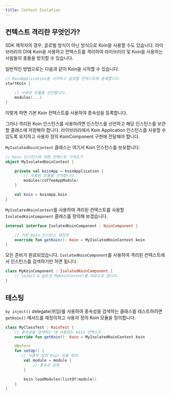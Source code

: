 ```yaml
---
title: Context Isolation
---
```

## 컨텍스트 격리란 무엇인가?

SDK 제작자의 경우, 글로벌 방식이 아닌 방식으로 Koin을 사용할 수도 있습니다. 라이브러리의 DI에 Koin을 사용하고 컨텍스트를 격리하여 라이브러리 및 Koin을 사용하는 사람들의 충돌을 방지할 수 있습니다.

일반적인 방법으로는 다음과 같이 Koin을 시작할 수 있습니다.

```kotlin
// KoinApplication을 시작하고 글로벌 컨텍스트에 등록합니다.
startKoin {

    // 사용된 모듈을 선언합니다.
    modules(...)
}
```

이렇게 하면 기본 Koin 컨텍스트를 사용하여 종속성을 등록합니다.

그러나 격리된 Koin 인스턴스를 사용하려면 인스턴스를 선언하고 해당 인스턴스를 보관할 클래스에 저장해야 합니다. 라이브러리에서 Koin Application 인스턴스를 사용할 수 있도록 유지하고 사용자 정의 KoinComponent 구현에 전달해야 합니다.

`MyIsolatedKoinContext` 클래스는 여기서 Koin 인스턴스를 보유합니다.

```kotlin
// Koin 인스턴스에 대한 컨텍스트 가져오기
object MyIsolatedKoinContext {

    private val koinApp = koinApplication {
        // 사용된 모듈을 선언합니다.
        modules(coffeeAppModule)
    }

    val koin = koinApp.koin 
}
```

`MyIsolatedKoinContext`를 사용하여 격리된 컨텍스트를 사용할 `IsolatedKoinComponent` 클래스를 정의해 보겠습니다.

```kotlin
internal interface IsolatedKoinComponent : KoinComponent {

    // 기본 Koin 인스턴스 재정의
    override fun getKoin(): Koin = MyIsolatedKoinContext.koin
}
```

모든 준비가 완료되었습니다. `IsolatedKoinComponent`를 사용하여 격리된 컨텍스트에서 인스턴스를 검색하기만 하면 됩니다.

```kotlin
class MyKoinComponent : IsolatedKoinComponent {
    // inject & get은 MyKoinContext를 대상으로 합니다.
}
```

## 테스팅

`by inject()` delegate(위임)를 사용하여 종속성을 검색하는 클래스를 테스트하려면 `getKoin()` 메서드를 재정의하고 사용자 정의 Koin 모듈을 정의합니다.

```kotlin
class MyClassTest : KoinTest {
    // 종속성을 검색하는 데 사용되는 Koin 컨텍스트
    override fun getKoin(): Koin = MyIsolatedKoinContext.koin

    @Before
    fun setUp() {
       // 사용자 정의 Koin 모듈 정의
        val module = module {
            // 종속성 등록
        }

        koin.loadModules(listOf(module))
    }
}
```
